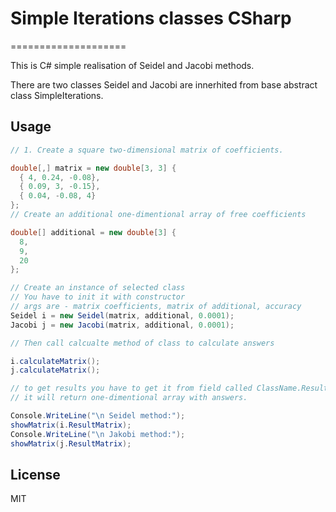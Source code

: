 # Simple Iterations classes CSharp
====================

This is C# simple realisation of Seidel and Jacobi methods.  

There are two classes Seidel and Jacobi are innerhited from base abstract class SimpleIterations.

## Usage


```csharp
// 1. Create a square two-dimensional matrix of coefficients.

double[,] matrix = new double[3, 3] {
  { 4, 0.24, -0.08}, 
  { 0.09, 3, -0.15}, 
  { 0.04, -0.08, 4}
};
// Create an additional one-dimentional array of free coefficients

double[] additional = new double[3] {
  8, 
  9, 
  20
};

// Create an instance of selected class 
// You have to init it with constructor 
// args are - matrix coefficients, matrix of additional, accuracy
Seidel i = new Seidel(matrix, additional, 0.0001);
Jacobi j = new Jacobi(matrix, additional, 0.0001);

// Then call calcualte method of class to calculate answers

i.calculateMatrix();
j.calculateMatrix();

// to get results you have to get it from field called ClassName.ResultMatrix
// it will return one-dimentional array with answers.

Console.WriteLine("\n Seidel method:");
showMatrix(i.ResultMatrix);
Console.WriteLine("\n Jakobi method:");
showMatrix(j.ResultMatrix);

```

## License

MIT 